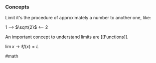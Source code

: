 ### Concepts

Limit it's the procedure of approximately a number to another one, like:

1  -->  $\sqrt{2}$  <--  2

An important concept to understand limits are [[Functions]].

$\lim {x \to \ell }f(x)=L$

#math 
